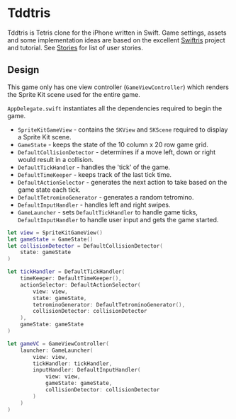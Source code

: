 # Tddtris

Tddtris is Tetris clone for the iPhone written in Swift. Game settings, assets and some implementation ideas are based on the excellent [Swiftris](https://github.com/Bloc/swiftris) project and tutorial. See [Stories](Stories.md) for list of user stories.

## Design

This game only has one view controller (`GameViewController`) which renders the Sprite Kit scene used for the entire game.

`AppDelegate.swift` instantiates all the dependencies required to begin the game.

* `SpriteKitGameView` - contains the `SKView` and `SKScene` required to display a Sprite Kit scene.
* `GameState` - keeps the state of the 10 column x 20 row game grid.
* `DefaultCollisionDetector` - determines if a move left, down or right would result in a collision.
* `DefaultTickHandler` - handles the 'tick' of the game.
* `DefaultTimeKeeper` - keeps track of the last tick time.
* `DefaultActionSelector` - generates the next action to take based on the game state each tick.
* `DefaultTetrominoGenerator` - generates a random tetromino.
* `DefaultInputHandler` - handles left and right swipes.
* `GameLauncher` - sets `DefaultTickHandler` to handle game ticks, `DefaultInputHandler` to handle user input and gets the game started.

```swift
let view = SpriteKitGameView()
let gameState = GameState()
let collisionDetector = DefaultCollisionDetector(
    state: gameState
)

let tickHandler = DefaultTickHandler(
    timeKeeper: DefaultTimeKeeper(),
    actionSelector: DefaultActionSelector(
        view: view,
        state: gameState,
        tetrominoGenerator: DefaultTetrominoGenerator(),
        collisionDetector: collisionDetector
    ),
    gameState: gameState
)

let gameVC = GameViewController(
    launcher: GameLauncher(
        view: view,
        tickHandler: tickHandler,
        inputHandler: DefaultInputHandler(
            view: view,
            gameState: gameState,
            collisionDetector: collisionDetector
        )
    )
)
```
